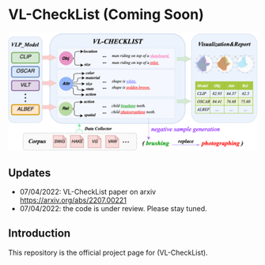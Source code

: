 # VL-CheckList (Coming Soon)

<img src="docs/overview.png" width="800"> 

## Updates
- 07/04/2022: VL-CheckList paper on arxiv https://arxiv.org/abs/2207.00221
- 07/04/2022: the code is under review. Please stay tuned.

## Introduction
This repository is the official project page for (VL-CheckList). 
